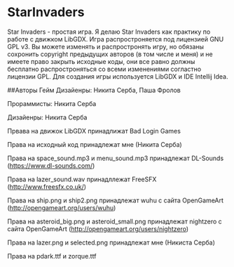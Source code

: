 # StarInvaders
Star Invaders - простая игра. Я делаю Star Invaders как практику по работе с движком LibGDX. Игра распростроняется
под лицензией GNU GPL v3. Вы можете изменять и распростронять игру, но обязаны сохронить copyright предыдущих авторов (в том числе и меня)
и не имеете право закрыть исходные коды, они все равно должны бесплатно распростроняться со всеми изменениями согластно лицензии GPL. Для 
создания игры используется LibGDX и IDE Intellij Idea.

##Авторы
Гейм Дизайенры: Никита Серба, Паша Фролов

Прораммисты: Никита Серба

Дизайенры: Никита Серба

Првава на движок LibGDX принадлижат Bad Login Games

Права на исходный код принадлежат мне (Никита Серба)

Права на space_sound.mp3 и menu_sound.mp3 принадлежат DL-Sounds (https://www.dl-sounds.com/)

Права на lazer_sound.wav принадллежат FreeSFX (http://www.freesfx.co.uk/)

Права на ship.png и ship2.png принадлежат wuhu с сайта OpenGameArt (http://opengameart.org/users/wuhu)

Права на asteroid_big.png и asteroid_small.png принадлежат nightzero с сайта OpenGameArt (http://opengameart.org/users/nightzero)

Права на lazer.png и selected.png принадлежат мне (Никиста Серба)

Права на pdark.ttf и zorque.ttf
